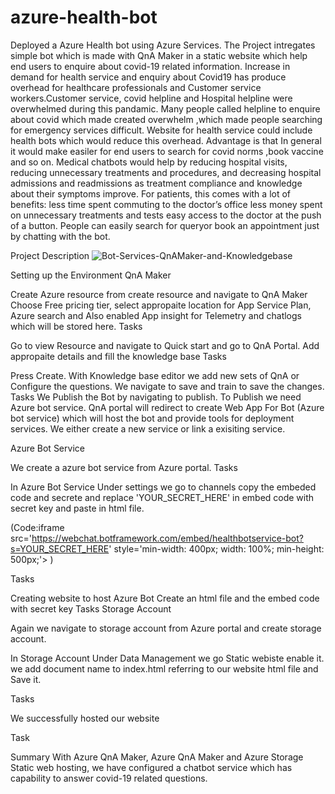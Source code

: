 # azure-health-bot
Deployed a Azure Health bot using Azure Services. 
The Project intregates simple bot which is made with QnA Maker in a static website which help end users to enquire about covid-19 related information.
Increase in demand for health service and enquiry about Covid19 has produce overhead for healthcare professionals and Customer service workers.Customer service, covid helpline and Hospital helpline were overwhelmed during this pandamic. Many people called helpline to enquire about covid which made created overwhelm ,which made people searching for emergency services difficult. Website for health service could include health bots which would reduce this overhead. Advantage is that In general it would make easiler for end users to search for covid norms ,book vaccine and so on. Medical chatbots would help by reducing hospital visits, reducing unnecessary treatments and procedures, and decreasing hospital admissions and readmissions as treatment compliance and knowledge about their symptoms improve. For patients, this comes with a lot of benefits: less time spent commuting to the doctor’s office less money spent on unnecessary treatments and tests easy access to the doctor at the push of a button. People can easily search for queryor book an appointment just by chatting with the bot.

Project Description
![Bot-Services-QnAMaker-and-Knowledgebase](https://user-images.githubusercontent.com/88645921/150123365-59843a8f-528e-4b7c-949b-2498d66a8dba.png)

Setting up the Environment
QnA Maker

Create Azure resource from create resource and navigate to QnA Maker
Choose Free pricing tier, select appropaite location for App Service Plan, Azure search and Also enabled App insight for Telemetry and chatlogs which will be stored here.
Tasks

Go to view Resource and navigate to Quick start and go to QnA Portal.
Add appropaite details and fill the knowledge base
Tasks

Press Create.
With Knowledge base editor we add new sets of QnA or Configure the questions.
We navigate to save and train to save the changes. Tasks
We Publish the Bot by navigating to publish.
To Publish we need Azure bot service. QnA portal will redirect to create Web App For Bot (Azure bot service) which will host the bot and provide tools for deployment services. We either create a new service or link a exisiting service.

Azure Bot Service

We create a azure bot service from Azure portal. Tasks

In Azure Bot Service Under settings we go to channels copy the embeded code and secrete and replace 'YOUR_SECRET_HERE' in embed code with secret key and paste in html file.

(Code:iframe src='https://webchat.botframework.com/embed/healthbotservice-bot?s=YOUR_SECRET_HERE' style='min-width: 400px; width: 100%; min-height: 500px;'></iframe> )

Tasks

Creating website to host Azure Bot
Create an html file and the embed code with secret key
Tasks Storage Account

Again we navigate to storage account from Azure portal and create storage account.

In Storage Account Under Data Management we go Static webiste enable it. we add document name to index.html referring to our website html file and Save it.

Tasks

We successfully hosted our website

Task

Summary
With Azure QnA Maker, Azure QnA Maker and Azure Storage Static web hosting, we have configured a chatbot service which has capability to answer covid-19 related questions.

